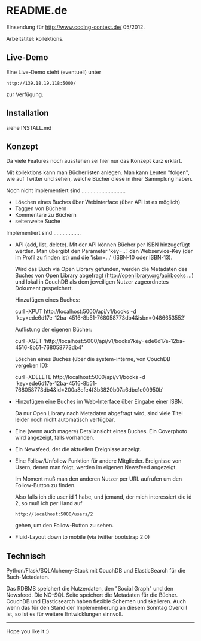 README.de
=========

Einsendung für http://www.coding-contest.de/ 05/2012.

Arbeitstitel: kollektions.

Live-Demo
---------

Eine Live-Demo steht (eventuell) unter

	http://139.18.19.118:5000/

zur Verfügung.


Installation
------------

siehe INSTALL.md


Konzept
-------

Da viele Features noch ausstehen sei hier nur das Konzept kurz erklärt.

Mit kollektions kann man Bücherlisten anlegen. Man kann Leuten "folgen",
wie auf Twitter und sehen, welche Bücher diese in ihrer Sammplung haben.

Noch nicht implementiert sind
.............................

* Löschen eines Buches über Webinterface (über API ist es möglich)
* Taggen von Büchern
* Kommentare zu Büchern
* seitenweite Suche


Implementiert sind
..................


* API (add, list, delete). Mit der API können Bücher per ISBN hinzugefügt
  werden. Man übergibt den Parameter 'key=...' den Webservice-Key
  (der im Profil zu finden ist) und die 'isbn=...' (ISBN-10 oder ISBN-13).

  Wird das Buch via Open Library gefunden, werden die Metadaten des Buches
  von Open Library abgefragt (http://openlibrary.org/api/books ...) und
  lokal in CouchDB als dem jeweiligen Nutzer zugeordnetes Dokument
  gespeichert. 

  Hinzufügen eines Buches:

	curl -XPUT http://localhost:5000/api/v1/books -d \
		'key=ede6d17e-12ba-4516-8b51-768058773db4&isbn=0486653552'

  Auflistung der eigenen Bücher:

	curl -XGET 'http://localhost:5000/api/v1/books?key=ede6d17e-12ba-4516-8b51-768058773db4'

  Löschen eines Buches (über die system-interne, von CouchDB vergeben ID):

	curl -XDELETE http://localhost:5000/api/v1/books -d \
		'key=ede6d17e-12ba-4516-8b51-768058773db4&id=200a8cfe4f3b3820b07a6dbc1c00950b'  


* Hinzufügen eine Buches im Web-Interface über Eingabe einer ISBN.

  Da nur Open Library nach Metadaten abgefragt wird, sind viele Titel
  leider noch nicht automatisch verfügbar.  


* Eine (wenn auch magere) Detailansicht eines Buches. Ein Coverphoto wird
  angezeigt, falls vorhanden.


* Ein Newsfeed, der die aktuellen Ereignisse anzeigt.


* Eine Follow/Unfollow Funktion für andere Mitglieder.
  Ereignisse von Usern, denen man folgt, werden im eigenen Newsfeed angezeigt.

  Im Moment muß man den anderen Nutzer per URL aufrufen um den Follow-Button
  zu finden.

  Also falls ich die user id 1 habe, und jemand, der mich interessiert die id 2,
  so muß ich per Hand auf

  	  http://localhost:5000/users/2

  gehen, um den Follow-Button zu sehen.


* Fluid-Layout down to mobile (via twitter bootstrap 2.0)


Technisch
---------

Python/Flask/SQLAlchemy-Stack mit CouchDB und ElasticSearch für die Buch-Metadaten.

Das RDBMS speichert die Nutzerdaten, den "Social Graph" und den Newsfeed. 
Die NO-SQL Seite speichert die Metadaten für die Bücher. CouchDB und Elasticsearch
haben flexible Schemen und skalieren. Auch wenn das für den Stand der Implementierung
an diesem Sonntag Overkill ist, so ist es für weitere Entwicklungen sinnvoll.

----

Hope you like it :)
